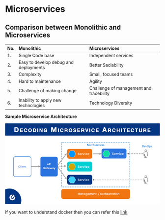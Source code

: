 # Microservices

## Comparison between Monolithic and Microservices


| No.|Monolithic|Microservices|
|:---|:---------|:------------|
|1.| Single Code base|Independent services|
|2.| Easy to develop debug and deployments|Better Saclability|
|3.| Complexity|Small, focused teams|
|4.| Hard to maintenance |Agility|
|5.| Challenge of making change|Challenge of management and tracebility|
|6.| Inability to apply new technologies|Technology Diversity|

**Sample Microservice Architecture**

![Sample Architecture](microservice-architecture-1.jpg "Sample Architecture")

If you want to understand docker then you can refer this [link](../../Docker/README.md)

